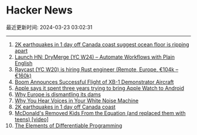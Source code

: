 # Hacker News

最近更新时间: 2024-03-23 03:02:31

--- 
1. [2K earthquakes in 1 day off Canada coast suggest ocean floor is ripping apart](https://www.livescience.com/planet-earth/earthquakes/2000-earthquakes-in-1-day-off-canada-coast-suggest-the-ocean-floor-is-ripping-apart-scientists-say) 
2. [Launch HN: DryMerge (YC W24) – Automate Workflows with Plain English](https://news.ycombinator.com/item?id=39792136) 
3. [Raycast (YC W20) is hiring Rust engineer (Remote, Europe, €104k – €160k)](https://www.raycast.com/jobs/software-engineer-rust) 
4. [Boom Announces Successful Flight of XB-1 Demonstrator Aircraft](https://boomsupersonic.com/flyby/inaugural-first-flight-xb1-supersonic-demonstrator) 
5. [Apple says it spent three years trying to bring Apple Watch to Android](https://9to5mac.com/2024/03/21/apple-watch-android-apple-work/) 
6. [Why Europe is dismantling its dams](https://www.bbc.com/future/article/20240229-why-europe-is-removing-its-dams) 
7. [Why You Hear Voices in Your White Noise Machine](https://www.wired.com/story/why-you-hear-voices-white-noise/) 
8. [2K earthquakes in 1 day off Canada coast](https://www.livescience.com/planet-earth/earthquakes/2000-earthquakes-in-1-day-off-canada-coast-suggest-the-ocean-floor-is-ripping-apart-scientists-say) 
9. [McDonald's Removed Kids From the Equation (and replaced them with teens) [video]](https://www.youtube.com/watch?v=JQFQ4BHL8_g) 
10. [The Elements of Differentiable Programming](https://arxiv.org/abs/2403.14606) 

